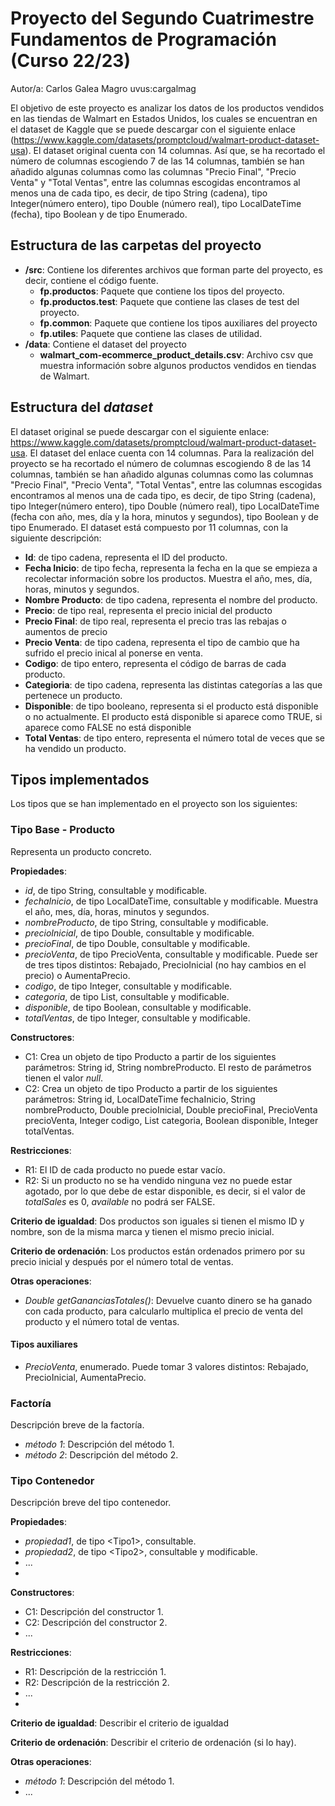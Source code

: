 # Proyecto del Segundo Cuatrimestre Fundamentos de Programación (Curso  22/23)
Autor/a: Carlos Galea Magro   uvus:cargalmag

El objetivo de este proyecto es analizar los datos de los productos vendidos en las tiendas de Walmart en Estados Unidos, los cuales se encuentran en el dataset de Kaggle que se puede descargar con el siguiente enlace (https://www.kaggle.com/datasets/promptcloud/walmart-product-dataset-usa). El dataset original cuenta con 14 columnas. Así que, se ha recortado el número de columnas escogiendo 7 de las 14 columnas, también se han añadido algunas columnas como las columnas "Precio Final", "Precio Venta" y "Total Ventas", entre las columnas escogidas encontramos al menos una de cada tipo, es decir, de tipo String (cadena), tipo Integer(número entero), tipo Double (número real), tipo LocalDateTime (fecha), tipo Boolean y de tipo Enumerado.


## Estructura de las carpetas del proyecto

* **/src**: Contiene los diferentes archivos que forman parte del proyecto, es decir, contiene el código fuente.
  * **fp.productos**: Paquete que contiene los tipos del proyecto.
  * **fp.productos.test**: Paquete que contiene las clases de test del proyecto.
  * **fp.common**: Paquete que contiene los tipos auxiliares del proyecto
  * **fp.utiles**:  Paquete que contiene las clases de utilidad. 
* **/data**: Contiene el dataset del proyecto
    * **walmart_com-ecommerce_product_details.csv**: Archivo csv que muestra información sobre algunos productos vendidos en tiendas de Walmart.
    
## Estructura del *dataset*

El dataset original se puede descargar con el siguiente enlace: https://www.kaggle.com/datasets/promptcloud/walmart-product-dataset-usa. El dataset del enlace cuenta con 14 columnas. Para la realización del proyecto se ha recortado el número de columnas escogiendo 8 de las 14 columnas, también se han añadido algunas columnas como las columnas "Precio Final", "Precio Venta", "Total Ventas", entre las columnas escogidas encontramos al menos una de cada tipo, es decir, de tipo String (cadena), tipo Integer(número entero), tipo Double (número real), tipo LocalDateTime (fecha con año, mes, día y la hora, minutos y segundos), tipo Boolean y de tipo Enumerado.
El dataset está compuesto por 11 columnas, con la siguiente descripción:

* **Id**: de tipo cadena, representa el ID del producto.
* **Fecha Inicio**: de tipo fecha, representa la fecha en la que se empieza a recolectar información sobre los productos. Muestra el año, mes, día, horas, minutos y segundos.
* **Nombre Producto**: de tipo cadena, representa el nombre del producto.
* **Precio**: de tipo real, representa el precio inicial del producto
* **Precio Final**: de tipo real, representa el precio tras las rebajas o aumentos de precio
* **Precio Venta**: de tipo cadena, representa el tipo de cambio que ha sufrido el precio inical al ponerse en venta.
* **Codigo**: de tipo entero, representa el código de barras de cada producto.
* **Categioria**: de tipo cadena, representa las distintas categorías a las que pertenece un producto.
* **Disponible**: de tipo booleano, representa si el producto está disponible o no actualmente. El producto está disponible si aparece como TRUE, si aparece como FALSE no está disponible
* **Total Ventas**: de tipo entero, representa el número total de veces que se ha vendido un producto.


## Tipos implementados

Los tipos que se han implementado en el proyecto son los siguientes:

### Tipo Base - Producto
Representa un producto concreto.

**Propiedades**:

- _id_, de tipo String, consultable y modificable. 
- _fechaInicio_, de tipo LocalDateTime, consultable y modificable. Muestra el año, mes, día, horas, minutos y segundos.
- _nombreProducto_, de tipo String, consultable y modificable.
- _precioInicial_, de tipo Double, consultable y modificable.
- _precioFinal_, de tipo Double, consultable y modificable.
- _precioVenta_, de tipo PrecioVenta, consultable y modificable. Puede ser de tres tipos distintos: Rebajado, PrecioInicial (no hay cambios en el precio) o AumentaPrecio.
- _codigo_, de tipo Integer, consultable y modificable.
- _categoria_, de tipo List<String>, consultable y modificable.
- _disponible_, de tipo Boolean, consultable y modificable.
- _totalVentas_, de tipo Integer, consultable y modificable.

**Constructores**: 

- C1: Crea un objeto de tipo Producto a partir de los siguientes parámetros: String id, String nombreProducto. El resto de parámetros tienen el valor _null_.
- C2: Crea un objeto de tipo Producto a partir de los siguientes parámetros: String id, LocalDateTime fechaInicio, String nombreProducto, Double precioInicial, Double precioFinal, PrecioVenta precioVenta, Integer codigo, List<String> categoria, Boolean disponible, Integer totalVentas.


**Restricciones**:
 
- R1: El ID de cada producto no puede estar vacío.
- R2: Si un producto no se ha vendido ninguna vez no puede estar agotado, por lo que debe de estar disponible, es decir, si el valor de _totalSales_ es 0, _available_ no podrá ser FALSE.


**Criterio de igualdad**: Dos productos son iguales si tienen el mismo ID y nombre, son de la misma marca y tienen el mismo precio inicial.

**Criterio de ordenación**: Los productos están ordenados primero por su precio inicial y después por el número total de ventas.

**Otras operaciones**:
 
-	_Double getGananciasTotales()_: Devuelve cuanto dinero se ha ganado con cada producto, para calcularlo multiplica el precio de venta del producto y el número total de ventas.

#### Tipos auxiliares
- _PrecioVenta_, enumerado. Puede tomar 3 valores distintos: Rebajado, PrecioInicial, AumentaPrecio.

### Factoría
Descripción breve de la factoría.

- _método 1_: Descripción del método 1.
-	_método 2_: Descripción del método 2.

### Tipo Contenedor

Descripción breve del tipo contenedor.

**Propiedades**:

- _propiedad1_, de tipo \<Tipo1\>, consultable. 
- _propiedad2_, de tipo \<Tipo2\>, consultable y modificable. 
- ...
- 
**Constructores**: 

- C1: Descripción del constructor 1.
- C2: Descripción del constructor 2.
- ...

**Restricciones**:
 
- R1: Descripción de la restricción 1.
- R2: Descripción de la restricción 2.
- ...
- 
**Criterio de igualdad**: Describir el criterio de igualdad

**Criterio de ordenación**: Describir el criterio de ordenación (si lo hay).

**Otras operaciones**:
 
-	_método 1_: Descripción del método 1.
- ...
